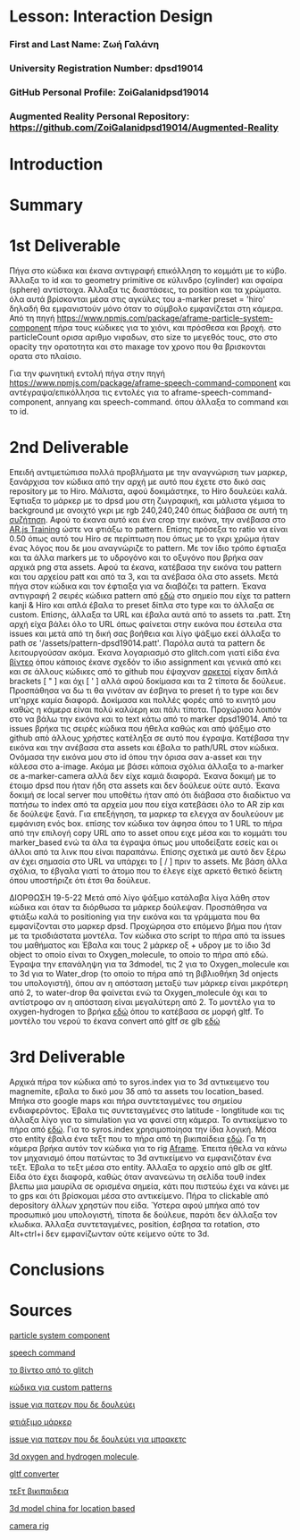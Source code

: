 # Lesson: Interaction Design

### First and Last Name: Ζωή Γαλάνη
### University Registration Number: dpsd19014
### GitHub Personal Profile: ZoiGalanidpsd19014
### Augmented Reality Personal Repository: https://github.com/ZoiGalanidpsd19014/Augmented-Reality

# Introduction

# Summary


# 1st Deliverable

Πήγα στο κώδικα και έκανα αντιγραφή επικόλληση το κομμάτι με το κύβο. Άλλαξα το id και το geometry primitive σε κύλινδρο (cylinder) και σφαίρα (sphere) αντίστοιχα. Άλλαξα τις διαστάσεις, τα position και τα χρώματα. όλα αυτά βρίσκονται μέσα στις αγκύλες του a-marker preset = 'hiro' δηλαδή θα εμφανιστούν μόνο όταν το σύμβολο εμφανίζεται στη κάμερα. Από τη πηγή https://www.npmjs.com/package/aframe-particle-system-component πήρα τους κώδικες για το χιόνι, και πρόσθεσα και βροχή. στο particleCount ορισα αριθμο νιφαδων, στο size το μεγεθός τους, στο στο opacity την ορατοτητα και στο maxage τον χρονο που θα βρισκονται ορατα στο πλαίσιο.

Για την φωνητική εντολή πήγα στην πηγή https://www.npmjs.com/package/aframe-speech-command-component και αντέγραψα/επικόλλησα τις εντολές για το aframe-speech-command-component, annyang και speech-command.
  όπου άλλαξα το command και το id.


# 2nd Deliverable

Eπειδή αντιμετώπισα πολλά προβλήματα με την αναγνώριση των μαρκερ, ξανάρχισα τον κώδικα από την αρχή με αυτό που έχετε στο δικό σας repository με το Hiro. Μάλιστα, αφού δοκιμάστηκε, το Hiro δουλεύει καλά. Έφτιαξα το μάρκερ με το dpsd μου στη ζωγραφική, και μάλιστα γέμισα το background με ανοιχτό γκρι με rgb 240,240,240 όπως διάβασα σε αυτή τη <a href="https://github.com/jeromeetienne/AR.js/issues/164#issuecomment-328830663">συζήτηση</a>. Αφού το έκανα αυτό και ένα crop την εικόνα, την ανέβασα στο  <a href="https://jeromeetienne.github.io/AR.js/three.js/examples/marker-training/examples/generator.html">AR.js Training</a> ώστε να φτιάξω το pattern. Επίσης πρόσεξα το ratio να είναι 0.50 όπως αυτό του Hiro σε περίπτωση που όπως με το γκρι χρώμα ήταν ένας λόγος που δε μου αναγνώριζε το pattern. Με τον ίδιο τρόπο έφτιαξα και τα άλλα markers με το υδρογόνο και το οξυγόνο που βρήκα σαν αρχικά png στα assets. Αφού τα έκανα, κατέβασα την εικόνα του pattern και του αρχείου patt και από τα 3, και τα ανέβασα όλα στο assets. Μετά πήγα στον κώδικα και τον έφτιαξα για να διαβάζει τα pattern. Έκανα αντιγραφή 2 σειρές κώδικα pattern από  <a href="https://aframe.io/blog/arjs/">εδώ</a> στο σημείο που είχε τα pattern kanji & Hiro και απλά έβαλα το preset δίπλα στο type και το άλλαξα σε custom. Επίσης, άλλαξα τα URL και έβαλα αυτά από το assets τα .patt. Στη αρχή είχα βάλει όλο το URL όπως φαίνεται στην εικόνα που έστειλα στα issues και μετά από τη δική σας βοήθεια και λίγο ψάξιμο εκεί άλλαξα το path σε '/assets/pattern-dpsd19014.patt'. Παρόλα αυτά τα pattern δε λειτουργούσαν ακόμα. Έκανα λογαριασμό στο glitch.com γιατί είδα ένα <a href="https://www.youtube.com/watch?v=xXJ5KDMlcJQ">βίντεο</a> όπου κάποιος έκανε σχεδόν το ίδιο assignment 
 και γενικά από κει και σε άλλους κώδικες από το github που έψαχναν <a href="https://github.com/jeromeetienne/AR.js/issues/164#issuecomment-332065686">αρκετοί</a> είχαν διπλά brackets [ " ] και όχι [ ' ] αλλά αφού δοκίμασα και τα 2 τίποτα δε δούλευε. Προσπάθησα να δω τι θα γινόταν αν έσβηνα το preset ή το type και δεν υπ'ηρχε καμία διαφορά. Δοκίμασα και πολλές φορές από το κινητό μου καθώς η κάμερα είναι πολύ καλύερη και πάλι τίποτα. Προχώρισα λοιπόν στο να βάλω την εικόνα και το text κάτω από το marker dpsd19014. Από τα issues βρήκα τις σειρές κώδικα που ήθελα καθώς και από ψάξιμο στο github από άλλους χρήστες κατέληξα σε αυτό που έγραψα. Κατέβασα την εικόνα και την ανέβασα στα assets και έβαλα το path/URL στον κώδικα. Ονόμασα την εικόνα μου στο id όπου την όρισα σαν a-asset και την κάλεσα στο a-image. Ακόμα με βάσει κάποια σχόλια άλλαξα το a-marker σε a-marker-camera αλλά δεν είχε καμιά διαφορά. Έκανα δοκιμή με το έτοιμο dpsd που ήταν ήδη στα assets και δεν δούλευε ούτε αυτό. Έκανα δοκιμή σε local server που υποθέτω ήταν από ότι διάβασα στο διαδίκτυο να πατήσω το index από τα αρχεία μου που είχα κατεβάσει όλο το AR zip και δε δούλεψε ξανά. Για επεξήγηση, τα μαρκερ τα ελεγχα αν δουλεύουν με εμφάνιση ενός box. επίσης τον κώδικα τον άφησα όπου το 1 URL το πήρα από την επιλογή copy URL απο το asset οπου ειχε μέσα και το κομμάτι του marker_based ενώ τα άλα τα έγραψα όπως μου υποδείξατε εσείς και οι άλλοι από τα λινκ που είναι παραπάνω. Επίσης σχετικά με αυτό δεν ξέρω αν έχει σημασία στο URL να υπάρχει το [ / ] πριν το assets. Με βάση άλλα σχόλια, το έβγαλα γιατί το άτομο που το έλεγε είχε αρκετό θετικό δείκτη όπου υποστήριζε ότι έτσι θα δούλευε. 
 
ΔΙΟΡΘΩΣΗ 19-5-22
Μετά από λίγο ψάξιμο κατάλαβα λίγα λάθη στον κώδικα και όταν τα διόρθωσα τα μάρκερ δούλεψαν. Προσπάθησα να φτιάξω καλά το positioning για την εικόνα και τα γράμματα που θα εμφανίζονται στο μαρκερ dpsd. Προχώρησα στο επόμενο βήμα που ήταν με τα τρισδιάστατα μοντέλα. Τον κώδικα στο script το πήρα από τα issues του μαθήματος και Έβαλα και τους 2 μάρκερ οξ + υδρογ με το ίδιο 3d object το οποίο είναι το Oxygen_molecule, το οποίο το πήρα από εδώ. Έγραψα την επανάληψη για τα 3dmodel, τις 2 για το Oxygen_molecule και το 3d για το Water_drop (το οποίο το πήρα από τη βιβλιοθήκη 3d onjects του υπολογιστή), όπου αν η απόσταση μεταξύ των μάρκερ είναι μικρότερη από 2, το water-drop θα φαίνεται ενώ τα Oxygen_molecule όχι και το αντίστροφο αν η απόσταση είναι μεγαλύτερη από 2. Το μοντέλο για το oxygen-hydrogen το βρήκα <a href="https://sketchfab.com/3d-models/oxygen-molecule-c536fd0a0b754fc4856ee7eb85ee0b63">εδώ</a> όπου το κατέβασα σε μορφή gltf. Το μοντέλο του νερού το έκανα convert από gltf σε glb <a href="https://anyconv.com/gltf-converter/">εδώ</a>




# 3rd Deliverable 

Αρχικά πήρα τον κώδικα από το syros.index για το 3d αντικειμενο του magnemite, εβαλα το δικό μου 3δ από τα assets του location_based. Μπήκα στο google maps και πήρα συντεταγμένες του σημείου ενδιαφερόντος. Έβαλα τις συντεταγμένες στο latitude - longtitude και τις άλλαξα λίγο για το simulation για να φανεί στη κάμερα. Το αντικείμενο το πήρα από <a href="https://www.turbosquid.com/3d-models/republic-china-flag-max-free/663944">εδώ</a>. Για το syros.index χρησιμοποίησα την ίδια λογική. Μέσα στο entity έβαλα ένα τεξτ που το πήρα από τη βικιπαίδεια <a href="https://el.wikipedia.org/wiki/%CE%94%CE%AE%CE%BC%CE%BF%CF%82_%CE%A3%CF%8D%CF%81%CE%BF%CF%85_
  _%CE%95%CF%81%CE%BC%CE%BF%CF%8D%CF%80%CE%BF%CE%BB%CE%B7%CF%82"> εδώ</a>. Γα τη κάμερα βρήκα αυτόν τον κώδικα για το rig <a href="https://aframe.io/docs/1.3.0/components/camera.html"> Aframe</a>. Έπειτα ήθελα να κάνω τον μηχανισμό όπου πατώντας το 3d αντικείμενο να εμφανιζόταν ένα τεξτ. Έβαλα το τεξτ μέσα στο entity. Άλλαξα το αρχείο από glb σε gltf. Είδα ότο έχει διαφορά, καθώς όταν ανανεώνω τη σελίδα τουθ index βλεπω μια μαυρίλα σε ορισμένα σημεία, κάτι που πιστεύω έχει να κάνει με το gps και ότι βρίσκομαι μέσα στο αντικείμενο. Πήρα το clickable από depository άλλων χρηστών που είδα. Ύστερα αφού μπήκα από τον προσωπικό μου υπολογιστή, τίποτα δε δούλευε, παρότι δεν άλλαξα τον κλωδικα. Άλλαξα συντεταγμένες, position, έσβησα τα rotation, στο Alt+ctrl+i δεν εμφανίζωνταν ούτε κείμενο ούτε το 3d.


# Conclusions


# Sources
<p><a href="https://www.npmjs.com/package/aframe-particle-system-component">particle system component</a></p>
<p><a href="https://www.npmjs.com/package/aframe-speech-command-component">speech command</a></p>
<p><a href="https://www.youtube.com/watch?v=xXJ5KDMlcJQ">το βίντεο από το glitch</a></p>
<p><a href="https://aframe.io/blog/arjs/">κώδικα για custom patterns</a></p>
<p><a href="https://github.com/jeromeetienne/AR.js/issues/164#issuecomment-328830663">issue για πατερν που δε δουλεύει</a></p>
<p><a href="https://jeromeetienne.github.io/AR.js/three.js/examples/marker-training/examples/generator.html">φτιάξιμο μάρκερ</a></p>
<p><a href="https://github.com/jeromeetienne/AR.js/issues/164#issuecomment-332065686">issue για πατερν που δε δουλεύει για μπρακετς</a></p>
<p><a href="https://sketchfab.com/3d-models/oxygen-molecule-c536fd0a0b754fc4856ee7eb85ee0b63">3d oxygen and hydrogen molecule</a>.<p>
<p><a href="https://anyconv.com/gltf-converter/">gltf converter</a><p>
<p><a href="https://el.wikipedia.org/wiki/%CE%94%CE%AE%CE%BC%CE%BF%CF%82_%CE%A3%CF%8D%CF%81%CE%BF%CF%85_
  _%CE%95%CF%81%CE%BC%CE%BF%CF%8D%CF%80%CE%BF%CE%BB%CE%B7%CF%82">τεξτ βικιπαιδεια</a><p>
<p><a href="https://www.turbosquid.com/3d-models/republic-china-flag-max-free/663944">3d model china for location based</a></p>
<p><a href="https://aframe.io/docs/1.3.0/components/camera.html">camera rig</a></p>
  
